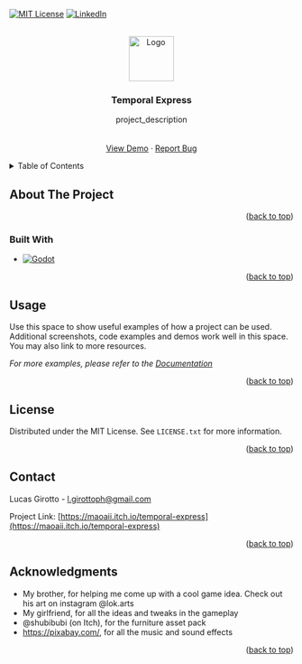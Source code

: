 
<a name="readme-top"></a>

[![MIT License][license-shield]][license-url]
[![LinkedIn][linkedin-shield]][linkedin-url]



<!-- PROJECT LOGO -->
<br />
<div align="center">
  <a href="https://github.com/Maoaii/Temporal-Express">
    <img src="images/logo.png" alt="Logo" width="80" height="80">
  </a>

<h3 align="center">Temporal Express</h3>

  <p align="center">
    project_description
    <br />
    <br />
    <br />
    <a href="https://github.com/Maoaii/Temporal-Express">View Demo</a>
    ·
    <a href="https://github.com/Maoaii/Temporal-Express/issues">Report Bug</a>
  </p>
</div>



<!-- TABLE OF CONTENTS -->
<details>
  <summary>Table of Contents</summary>
  <ol>
    <li>
      <a href="#about-the-project">About The Project</a>
      <ul>
        <li><a href="#built-with">Built With</a></li>
      </ul>
    </li>
    <li><a href="#usage">Usage</a></li>
    <li><a href="#license">License</a></li>
    <li><a href="#contact">Contact</a></li>
    <li><a href="#acknowledgments">Acknowledgments</a></li>
  </ol>
</details>



<!-- ABOUT THE PROJECT -->
## About The Project


<p align="right">(<a href="#readme-top">back to top</a>)</p>



### Built With

* [![Godot][Godot-badge]][Godot-url]

<p align="right">(<a href="#readme-top">back to top</a>)</p>


<!-- USAGE EXAMPLES -->
## Usage

Use this space to show useful examples of how a project can be used. Additional screenshots, code examples and demos work well in this space. You may also link to more resources.

_For more examples, please refer to the [Documentation](https://example.com)_

<p align="right">(<a href="#readme-top">back to top</a>)</p>



<!-- LICENSE -->
## License

Distributed under the MIT License. See `LICENSE.txt` for more information.

<p align="right">(<a href="#readme-top">back to top</a>)</p>



<!-- CONTACT -->
## Contact

Lucas Girotto - l.girottoph@gmail.com

Project Link: [https://maoaii.itch.io/temporal-express](https://maoaii.itch.io/temporal-express)

<p align="right">(<a href="#readme-top">back to top</a>)</p>



<!-- ACKNOWLEDGMENTS -->
## Acknowledgments

* My brother, for helping me come up with a cool game idea. Check out his art on instagram @lok.arts
* My girlfriend, for all the ideas and tweaks in the gameplay
* @shubibubi (on Itch), for the furniture asset pack
* https://pixabay.com/, for all the music and sound effects


<p align="right">(<a href="#readme-top">back to top</a>)</p>



<!-- MARKDOWN LINKS & IMAGES -->
<!-- https://www.markdownguide.org/basic-syntax/#reference-style-links -->
[license-shield]: https://img.shields.io/github/license/Maoaii/Temporal-Express.svg?style=for-the-badge
[license-url]: https://github.com/Maoaii/Temporal-Express/blob/master/LICENSE.txt
[linkedin-shield]: https://img.shields.io/badge/-LinkedIn-black.svg?style=for-the-badge&logo=linkedin&colorB=555
[linkedin-url]: https://www.linkedin.com/in/lucas-girotto-4530b9233/
[Godot-badge]: https://img.shields.io/badge/Godot-000000?style=for-the-badge
[Godot-url]: https://godotengine.org/
